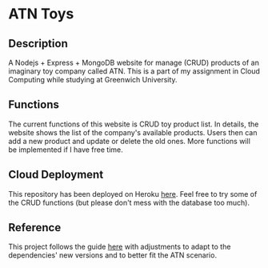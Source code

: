 # ATN Toys
## Description
A Nodejs + Express + MongoDB website for manage (CRUD) products of an imaginary toy company called ATN. This is a part of my assignment in Cloud Computing while studying at Greenwich University.

## Functions
The current functions of this website is CRUD toy product list. In details, the website shows the list of the company's available products. Users then can add a new product and update or delete the old ones. More functions will be implemented if I have free time.

## Cloud Deployment
This repository has been deployed on Heroku [here](https://locr-atn.herokuapp.com/). Feel free to try some of the CRUD functions (but please don't mess with the database too much).

## Reference
This project follows the guide [here](https://www.youtube.com/watch?v=W1Kttu53qTg) with adjustments to adapt to the dependencies' new versions and to better fit the ATN scenario.

